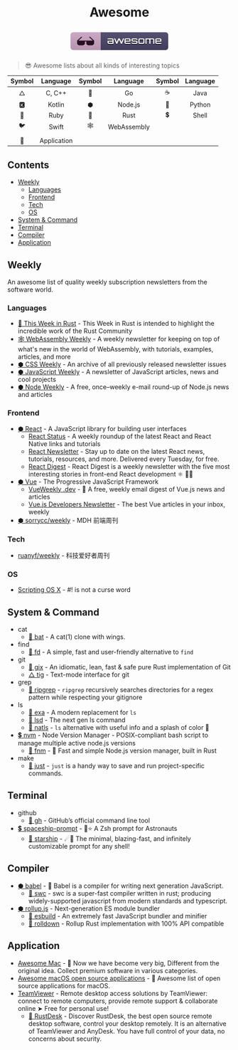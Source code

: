 <h1 align="center">
<p>Awesome</p>
<img src="./assets/awesome.svg" alt="Awesome" />
</h1>

> 😎 Awesome lists about all kinds of interesting topics

| Symbol |  Language   | Symbol |  Language   | Symbol | Language |
| :----: | :---------: | :----: | :---------: | :----: | :------: |
|   △    |   C, C++    |   🐹   |     Go      |   ☕   |   Java   |
|   🅺    |   Kotlin    |   ⬢    |   Node.js   |   🐍   |  Python  |
|   💎   |    Ruby     |   🦀   |    Rust     |   💲   |  Shell   |
|   🐦   |    Swift    |   🕸    | WebAssembly |        |          |
|        |             |        |             |        |          |
|   📱   | Application |        |             |        |          |

<h2>Contents</h2>

- [Weekly](#weekly)
  - [Languages](#languages)
  - [Frontend](#frontend)
  - [Tech](#tech)
  - [OS](#os)
- [System & Command](#system--command)
- [Terminal](#terminal)
- [Compiler](#compiler)
- [Application](#application)

## Weekly

An awesome list of quality weekly subscription newsletters from the software world.

### Languages

- [🦀 This Week in Rust](https://this-week-in-rust.org) - This Week in Rust is intended to highlight the incredible work of the Rust Community
- [🕸 WebAssembly Weekly](https://wasmweekly.news) - A weekly newsletter for keeping on top of what's new in the world of WebAssembly, with tutorials, examples, articles, and more
- [⬢ CSS Weekly](https://css-weekly.com/archives) - An archive of all previously released newsletter issues
- [⬢ JavaScript Weekly](https://javascriptweekly.com/) - A newsletter of JavaScript articles, news and cool projects
- [⬢ Node Weekly](https://nodeweekly.com/) - A free, once–weekly e-mail round-up of Node.js news and articles

### Frontend

- [⬢ React](https://reactjs.org/) - A JavaScript library for building user interfaces
  - [React Status](https://react.statuscode.com/) - A weekly roundup of the latest React and React Native links and tutorials
  - [React Newsletter](https://reactnewsletter.com/) - Stay up to date on the latest React news, tutorials, resources, and more. Delivered every Tuesday, for free.
  - [React Digest](https://reactdigest.net/) - React Digest is a weekly newsletter with the five most interesting stories in front-end React development ⚛️ 👩‍💻
- [⬢ Vue](https://vuejs.org/) - The Progressive JavaScript Framework
  - [VueWeekly .dev](https://www.vueweekly.dev/) - 👋 A free, weekly email digest of Vue.js news and articles
  - [Vue.js Developers Newsletter](https://vuejsdevelopers.com/newsletter/) - The best Vue articles in your inbox, weekly
- [⬢ sorrycc/weekly](https://github.com/sorrycc/weekly) - MDH 前端周刊

### Tech

- [ruanyf/weekly](https://github.com/ruanyf/weekly) - 科技爱好者周刊

### OS

- [Scripting OS X](https://scriptingosx.com/) - #! is not a curse word

## System & Command

- cat
  - [🦀 bat](https://github.com/sharkdp/bat) - A cat(1) clone with wings.
- find
  - [🦀 fd](https://github.com/sharkdp/fd) - A simple, fast and user-friendly alternative to `find`
- git
  - [🦀 gix](https://github.com/Byron/gitoxide) - An idiomatic, lean, fast & safe pure Rust implementation of Git
  - [△ tig](https://github.com/jonas/tig) - Text-mode interface for git
- grep
  - [🦀 ripgrep](https://github.com/BurntSushi/ripgrep) - `ripgrep` recursively searches directories for a regex pattern while respecting your gitignore
- ls
  - [🦀 exa](https://github.com/ogham/exa) - A modern replacement for `ls`
  - [🦀 lsd](https://github.com/Peltoche/lsd) - The next gen ls command
  - [🦀 natls](https://github.com/willdoescode/nat) - `ls` alternative with useful info and a splash of color 🎨
- [💲 nvm](https://github.com/nvm-sh/nvm) - Node Version Manager - POSIX-compliant bash script to manage multiple active node.js versions
  - [🦀 fnm](https://github.com/Schniz/fnm) - 🚀 Fast and simple Node.js version manager, built in Rust
- make
  - [🦀 just](https://github.com/casey/just) - `just` is a handy way to save and run project-specific commands.

## Terminal

- github
  - [🐹 gh](https://github.com/cli/cli) - GitHub’s official command line tool
- [💲 spaceship-prompt](https://github.com/spaceship-prompt/spaceship-prompt) - 🚀⭐ A Zsh prompt for Astronauts
  - [🦀 starship](https://github.com/starship/starship) - ☄🌌️ The minimal, blazing-fast, and infinitely customizable prompt for any shell!

## Compiler

- [⬢ babel](https://babel.dev/) - 🐠 Babel is a compiler for writing next generation JavaScript.
  - [🦀 swc](https://github.com/swc-project/swc) - swc is a super-fast compiler written in rust; producing widely-supported javascript from modern standards and typescript.
- [⬢ rollup.js](https://rollupjs.org/) - Next-generation ES module bundler
  - [🐹 esbuild](https://esbuild.github.io/) - An extremely fast JavaScript bundler and minifier
  - [🦀 rolldown](https://github.com/Brooooooklyn/rolldown) - Rollup Rust implementation with 100% API compatible

## Application

- [Awesome Mac](https://github.com/jaywcjlove/awesome-mac) -  Now we have become very big, Different from the original idea. Collect premium software in various categories.
- [Awesome macOS open source applications](https://github.com/serhii-londar/open-source-mac-os-apps) - 🚀 Awesome list of open source applications for macOS.
- [TeamViewer](https://www.teamviewer.com/) - Remote desktop access solutions by TeamViewer: connect to remote computers, provide remote support & collaborate online ➤ Free for personal use!
  - [🦀 RustDesk](https://github.com/rustdesk/rustdesk) - Discover RustDesk, the best open source remote desktop software, control your desktop remotely. It is an alternative of TeamViewer and AnyDesk. You have full control of your data, no concerns about security.
